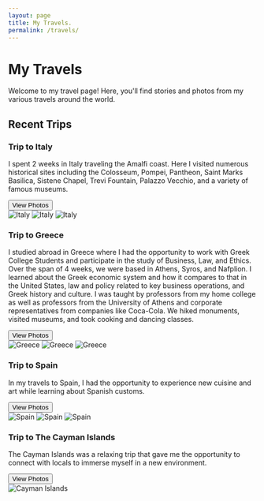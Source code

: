 ```yaml
---
layout: page
title: My Travels.
permalink: /travels/
---
```


# My Travels

Welcome to my travel page! Here, you'll find stories and photos from my various travels around the world.

## Recent Trips

### Trip to Italy
I spent 2 weeks in Italy traveling the Amalfi coast. Here I visited numerous historical sites including the Colosseum, Pompei, Pantheon, Saint Marks Basilica, Sistene Chapel, Trevi Fountain, Palazzo Vecchio, and a variety of famous museums.
<div class="travel-section">
  <button class="toggle-button" data-gallery="gallery-italy">View Photos</button>
  <div id="gallery-italy" class="gallery">
    <img src="/assets/img/italy1.png" alt="Italy">
    <img src="/assets/img/italy2.png" alt="Italy">
    <img src="/assets/img/italy3.png" alt="Italy">
  </div>
</div>

### Trip to Greece
I studied abroad in Greece where I had the opportunity to work with Greek College Students and participate in the study of Business, Law, and Ethics. Over the span of 4 weeks, we were based in Athens, Syros, and Nafplion. I learned about the Greek economic system and how it compares to that in the United States, law and policy related to key business operations, and Greek history and culture. I was taught by professors from my home college as well as professors from the University of Athens and corporate representatives from companies like Coca-Cola. We hiked monuments, visited museums, and took cooking and dancing classes.
<div class="travel-section">
  <button class="toggle-button" data-gallery="gallery-greece">View Photos</button>
  <div id="gallery-greece" class="gallery">
    <img src="/assets/img/greece1.png" alt="Greece">
    <img src="/assets/img/greece2.png" alt="Greece">
    <img src="/assets/img/greece3.png" alt="Greece">
  </div>
</div>

### Trip to Spain
In my travels to Spain, I had the opportunity to experience new cuisine and art while learning about Spanish customs.
<div class="travel-section">
  <button class="toggle-button" data-gallery="gallery-spain">View Photos</button>
  <div id="gallery-spain" class="gallery">
    <img src="/assets/img/spain1.png" alt="Spain">
    <img src="/assets/img/spain2.png" alt="Spain">
    <img src="/assets/img/spain3.png" alt="Spain">
  </div>
</div>

### Trip to The Cayman Islands
The Cayman Islands was a relaxing trip that gave me the opportunity to connect with locals to immerse myself in a new environment.
<div class="travel-section">
  <button class="toggle-button" data-gallery="gallery-cayman">View Photos</button>
  <div id="gallery-cayman" class="gallery">
    <img src="/assets/img/caymans1.png" alt="Cayman Islands">
  </div>
</div>
